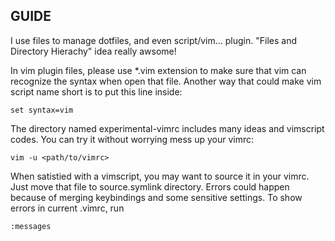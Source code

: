 ## GUIDE

I use files to manage dotfiles, and even script/vim... plugin. "Files and Directory Hierachy" idea really awsome!

In vim plugin files, please use *.vim extension to make sure that vim can recognize the syntax when open that file. Another way that could make vim script name short is to put this line inside:

```set syntax=vim```

The directory named experimental-vimrc includes many ideas and vimscript codes. You can try it without worrying mess up your vimrc:
```vim
vim -u <path/to/vimrc>
```
When satistied with a vimscript, you may want to source it in your vimrc. Just move that file to source.symlink directory. Errors could happen because of merging keybindings and some sensitive settings. To show errors in current .vimrc, run 

```:messages```

